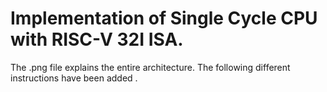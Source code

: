 # Implementation of Single Cycle CPU with RISC-V 32I ISA.
The .png file explains the entire architecture.
The following different instructions have been added .
